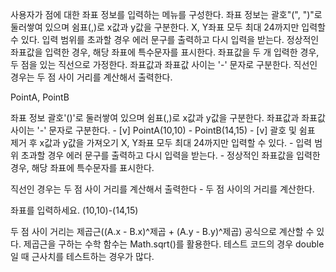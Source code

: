 사용자가 점에 대한 좌표 정보를 입력하는 메뉴를 구성한다.
좌표 정보는 괄호"(", ")"로 둘러쌓여 있으며 쉼표(,)로 x값과 y값을 구분한다.
X, Y좌표 모두 최대 24까지만 입력할 수 있다.
입력 범위를 초과할 경우 에러 문구를 출력하고 다시 입력을 받는다.
정상적인 좌표값을 입력한 경우, 해당 좌표에 특수문자를 표시한다.
좌표값을 두 개 입력한 경우, 두 점을 있는 직선으로 가정한다. 좌표값과 좌표값 사이는 '-' 문자로 구분한다.
직선인 경우는 두 점 사이 거리를 계산해서 출력한다.

PointA, PointB

좌표 정보 괄호'()'로 둘러쌓여 있으며 쉼표(,)로 x값과 y값을 구분한다.
좌표값과 좌표값 사이는 '-' 문자로 구분한다.
    - [v] PointA(10,10) - PointB(14,15)
    - [v] 괄호 및 쉼표 제거 후 x값과 y값을 가져오기
X, Y좌표 모두 최대 24까지만 입력할 수 있다.
    - 입력 범위 초과할 경우 에러 문구를 출력하고 다시 입력을 받는다.
    - 정상적인 좌표값을 입력한 경우, 해당 좌표에 특수문자를 표시한다.

직선인 경우는 두 점 사이 거리를 계산해서 출력한다
    - 두 점 사이의 거리를 계산한다.

좌표를 입력하세요.
(10,10)-(14,15)

두 점 사이 거리는 제곱근((A.x - B.x)^제곱 + (A.y - B.y)^제곱) 공식으로 계산할 수 있다.
제곱근을 구하는 수학 함수는 Math.sqrt()를 활용한다.
테스트 코드의 경우 double일 때 근사치를 테스트하는 경우가 많다.
